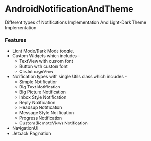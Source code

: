 # AndroidNotificationAndTheme
Different types of Notifications Implementation And Light-Dark Theme Implementation
### Features

- Light Mode/Dark Mode toggle.
- Custom Widgets which includes -
  - TextView with custom font
  - Button with custom font
  - CircleImageView
- Notification types with single Utils class which includes - 
  - Simple Notification
  - Big Text Notification
  - Big Picture Notification
  - Inbox Style Notification
  - Reply Notification
  - Headsup Notification
  - Message Style Notification
  - Progress Notification
  - Custom(RemoteView) Notification
- NavigationUI
- Jetpack Pagination
